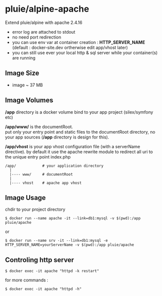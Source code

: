 # pluie/alpine-apache

Extend pluie/alpine with apache 2.4.16

- error log are attached to stdout
- no need port redirection
- you can use env var at container creation : __HTTP_SERVER_NAME__ (default : docker-site.dev ortherwise edit app/vhost later)
- you can still use ever your local http & sql server while your container(s) are running


## Image Size

- image ~ 37 MB


## Image Volumes

__/app__ directory is a docker volume bind to your app project (silex/symfony etc)  

__/app/www/__ is the documentRoot.  
put only your entry point and static files to the documentRoot directory, no your app sources
(__/app__ directory is design for this).

__/app/vhost__ is your app vhost configuration file (with a serverName directive).
by default it use the apache rewrite module to redirect all uri to the unique entry point index.php 

```
/app/            # your application directory
  |
  |---- www/     # documentRoot
  |
  |---- vhost    # apache app vhost
```


## Image Usage

chdir to your project directory
```
$ docker run --name apache -it --link=db1:mysql -v $(pwd):/app pluie/apache
```
or
```
$ docker run --name srv -it --link=db1:mysql -e HTTP_SERVER_NAME=yourServerName -v $(pwd):/app pluie/apache
```


## Controling http server

```
$ docker exec -it apache "httpd -k restart"
```
for more commands :
```
$ docker exec -it apache "httpd -h"
```
